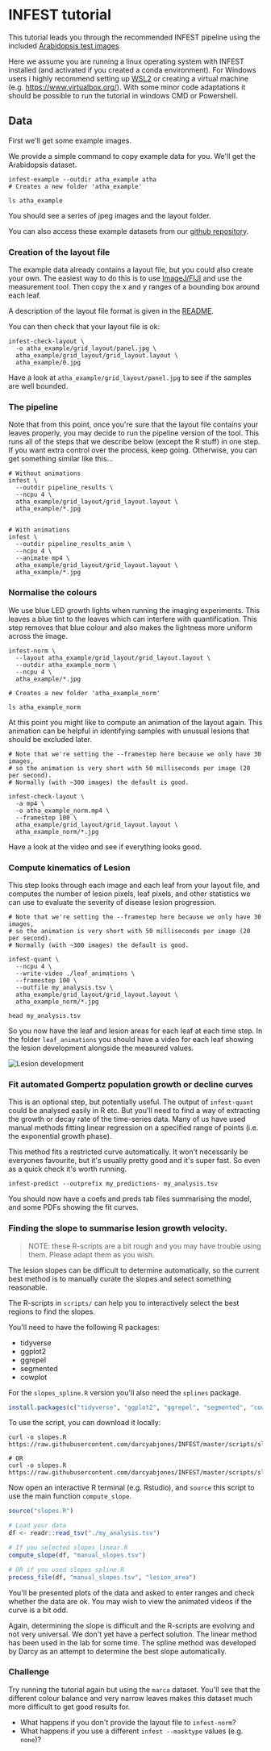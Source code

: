 # INFEST tutorial

This tutorial leads you through the recommended INFEST pipeline using the included [Arabidopsis test images](/src/INFEST/data/atha).

Here we assume you are running a linux operating system with INFEST installed (and activated if you created a conda environment).
For Windows users i highly recommend setting up [WSL2](https://learn.microsoft.com/en-us/windows/wsl/install) or creating a virtual machine (e.g. https://www.virtualbox.org/).
With some minor code adaptations it should be possible to run the tutorial in windows CMD or Powershell.

## Data

First we'll get some example images.

We provide a simple command to copy example data for you.
We'll get the Arabidopsis dataset.

```
infest-example --outdir atha_example atha
# Creates a new folder 'atha_example'

ls atha_example
```

You should see a series of jpeg images and the layout folder.

You can also access these example datasets from our [github repository](https://github.com/darcyabjones/INFEST/tree/master/src/INFEST/data).


### Creation of the layout file

The example data already contains a layout file, but you could also create your own.
The easiest way to do this is to use [ImageJ/FIJI](https://imagej.net/software/imagej2/) and use the measurement tool.
Then copy the x and y ranges of a bounding box around each leaf.

A description of the layout file format is given in the [README](README.md).

You can then check that your layout file is ok:

```
infest-check-layout \
  -o atha_example/grid_layout/panel.jpg \
  atha_example/grid_layout/grid_layout.layout \
  atha_example/0.jpg
```

Have a look at `atha_example/grid_layout/panel.jpg` to see if the samples are well bounded.


### The pipeline

Note that from this point, once you're sure that the layout file contains your leaves properly,
you may decide to run the pipeline version of the tool.
This runs all of the steps that we describe below (except the R stuff) in one step.
If you want extra control over the process, keep going.
Otherwise, you can get something similar like this...


```
# Without animations
infest \
  --outdir pipeline_results \
  --ncpu 4 \
  atha_example/grid_layout/grid_layout.layout \
  atha_example/*.jpg


# With animations
infest \
  --outdir pipeline_results_anim \
  --ncpu 4 \
  --animate mp4 \
  atha_example/grid_layout/grid_layout.layout \
  atha_example/*.jpg
```


### Normalise the colours

We use blue LED growth lights when running the imaging experiments.
This leaves a blue tint to the leaves which can interfere with quantification.
This step removes that blue colour and also makes the lightness more uniform across the image.

```
infest-norm \
  --layout atha_example/grid_layout/grid_layout.layout \
  --outdir atha_example_norm \
  --ncpu 4 \
  atha_example/*.jpg

# Creates a new folder 'atha_example_norm'

ls atha_example_norm
```

At this point you might like to compute an animation of the layout again.
This animation can be helpful in identifying samples with unusual lesions that should be excluded later.

```
# Note that we're setting the --framestep here because we only have 30 images,
# so the animation is very short with 50 milliseconds per image (20 per second).
# Normally (with ~300 images) the default is good.

infest-check-layout \
  -a mp4 \
  -o atha_example_norm.mp4 \
  --framestep 100 \
  atha_example/grid_layout/grid_layout.layout \
  atha_example_norm/*.jpg
```

Have a look at the video and see if everything looks good.


### Compute kinematics of Lesion


This step looks through each image and each leaf from your layout file, and computes the number of lesion pixels, leaf pixels,
and other statistics we can use to evaluate the severity of disease lesion progression.

```
# Note that we're setting the --framestep here because we only have 30 images,
# so the animation is very short with 50 milliseconds per image (20 per second).
# Normally (with ~300 images) the default is good.

infest-quant \
  --ncpu 4 \
  --write-video ./leaf_animations \
  --framestep 100 \
  --outfile my_analysis.tsv \
  atha_example/grid_layout/grid_layout.layout \
  atha_example_norm/*.jpg

head my_analysis.tsv
```


So you now have the leaf and lesion areas for each leaf at each time step.
In the folder `leaf_animations` you should have a video for each leaf showing the lesion development alongside the measured values.

![Lesion development](examples/example.gif)


### Fit automated Gompertz population growth or decline curves

This is an optional step, but potentially useful.
The output of `infest-quant` could be analysed easily in R etc.
But you'll need to find a way of extracting the growth or decay rate of the time-series data.
Many of us have used manual methods fitting linear regression on a specified range of points (i.e. the exponential growth phase).

This method fits a restricted curve automatically.
It won't necessarily be everyones favourite, but it's usually pretty good and it's super fast.
So even as a quick check it's worth running.

```
infest-predict --outprefix my_predictions- my_analysis.tsv
```

You should now have a coefs and preds tab files summarising the model, and some PDFs showing the fit curves.



### Finding the slope to summarise lesion growth velocity.

> NOTE: these R-scripts are a bit rough and you may have trouble using them.
> Please adapt them as you wish.

The lesion slopes can be difficult to determine automatically, so the current best method 
is to manually curate the slopes and select something reasonable.

The R-scripts in `scripts/` can help you to interactively select the best regions to find the slopes.

You'll need to have the following R packages:

- tidyverse
- ggplot2
- ggrepel
- segmented
- cowplot

For the `slopes_spline.R` version you'll also need the `splines` package.

```r
install.packages(c("tidyverse", "ggplot2", "ggrepel", "segmented", "cowplot"))
```

To use the script, you can download it locally:

```
curl -o slopes.R https://raw.githubusercontent.com/darcyabjones/INFEST/master/scripts/slopes_linear.R

# OR
curl -o slopes.R https://raw.githubusercontent.com/darcyabjones/INFEST/master/scripts/slopes_spline.R
```

Now open an interactive R terminal (e.g. Rstudio), and `source` this script to use the main function `compute_slope`.

```r
source("slopes.R")

# Load your data
df <- readr::read_tsv("./my_analysis.tsv")

# If you selected slopes_linear.R
compute_slope(df, "manual_slopes.tsv")

# OR if you used slopes_spline.R
process_file(df, "manual_slopes.tsv", "lesion_area")
```

You'll be presented plots of the data and asked to enter ranges and check whether the data are ok.
You may wish to view the animated videos if the curve is a bit odd.


Again, determining the slope is difficult and the R-scripts are evolving and not very universal.
We don't yet have a perfect solution.
The linear method has been used in the lab for some time.
The spline method was developed by Darcy as an attempt to determine the best slope automatically.



### Challenge

Try running the tutorial again but using the `marca` dataset.
You'll see that the different colour balance and very narrow leaves makes this dataset much more difficult to get good results for.

- What happens if you don't provide the layout file to `infest-norm`?
- What happens if you use a different `infest --masktype` values (e.g. `none`)?
